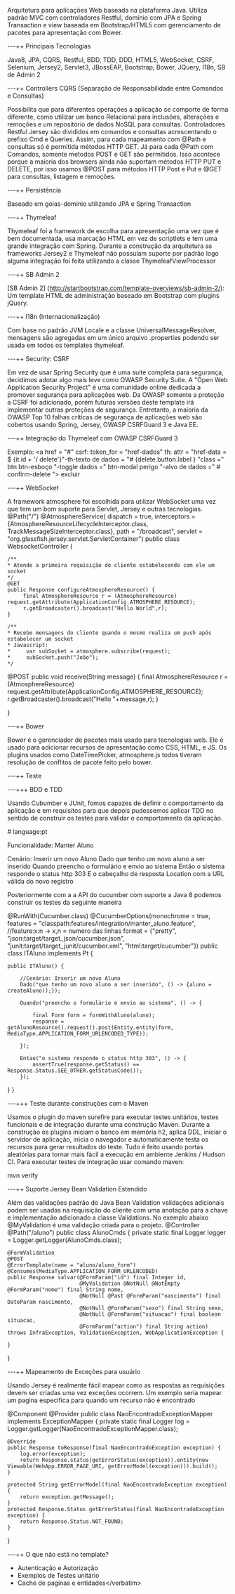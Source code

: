 Arquitetura para aplicações Web baseada na plataforma Java. Utiliza padrão MVC com controladores Restful, domínio com JPA e Spring Transaction e view baseada em Bootstrap/HTML5 com gerenciamento de pacotes para apresentação com Bower.

---++ Principais Tecnologias

Java8, JPA, CQRS, Restful, BDD, TDD, DDD, HTML5, WebSocket, CSRF, Selenium, Jersey2, Servlet3, JBossEAP, Bootstrap, Bower, JQuery, I18n, SB de Admin 2

---++ Controllers CQRS (Separação de Responsabilidade entre Comandos e Consultas)

Possibilita que para diferentes operações a aplicação se comporte de forma diferente, como utilizar um banco Relacional para inclusões, alterações e remoções e um repositório de dados NoSQL para consultas.
 Controladores Restful Jersey são divididos em comandos e consultas acrescentando o prefixo Cmd e Queries. Assim, para cada mapeamento com @Path e consultas só é permitida métodos HTTP GET.
 Já para cada @Path com Comandos, somente metodos POST e GET são permitidos.
 Isso acontece porque a maioria dos browsers ainda não suportam métodos HTTP PUT e DELETE, por isso usamos @POST para métodos HTTP Post e Put e @GET para consultas, listagem e remoções.

---++ Persistência

Baseado em goias-dominio utilizando JPA e Spring Transaction

---++ Thymeleaf

Thymeleaf foi a framework de escolha para apresentação uma vez que é bem documentada, usa marcação HTML em vez de scriptlets e tem uma grande integração com Spring.
Durante a construção da arquitetura as frameworks Jersey2 e Thymeleaf não possuíam suporte por padrão logo alguma integração foi feita utilizando a classe ThymeleafViewProcessor

---++ SB Admin 2

[SB Admin 2] (http://startbootstrap.com/template-overviews/sb-admin-2/): Um template HTML de administração baseado em Bootstrap com plugins jQuery.

---++ I18n (Internacionalização)

Com base no padrão JVM Locale e a classe UniversalMessageResolver, mensagens são agregadas em um único arquivo .properties podendo ser usada em todos os templates thymeleaf.

---++ Security: CSRF

Em vez de usar Spring Security que é uma suíte completa para segurança, decidimos adotar algo mais leve como OWASP Security Suite. A "Open Web Application Security Project" é uma comunidade online dedicada a promover segurança para aplicações web. Da OWASP somente a proteção a CSRF foi adicionado, porém futuras versões deste template irá implementar outras proteções de segurança.
Entretanto, a maioria da OWASP Top 10 falhas críticas de segurança de aplicações web são cobertos usando Spring, Jersey, OWASP CSRFGuard 3 e Java EE.

---++ Integração do Thymeleaf com OWASP CSRFGuard 3

Exemplo:
<verbatim>
    <a href = "#" csrf: token_for = "href-dados" th: attr = "href-data = $ {it.id + '/ delete'}"-th-texto de dados = "# {delete.button.label } "class =" btn btn-esboço "-toggle dados =" btn-modal perigo "-alvo de dados =" # confirm-delete "> excluir </a></verbatim>

---++ WebSocket

A framework atmosphere foi escolhida para utilizar WebSocket uma vez que tem um bom suporte para Servlet, Jersey e outras tecnologias.
<verbatim>
@Path("/")
@AtmosphereService(
        dispatch = true,
        interceptors = {AtmosphereResourceLifecycleInterceptor.class, TrackMessageSizeInterceptor.class},
        path = "/broadcast",
        servlet = "org.glassfish.jersey.servlet.ServletContainer")
public class WebsocketController {

    /**
    * Atende a primeira requisição do cliente estabelecendo com ele um socket
    */
    @GET
    public Response configureAtmosphereResource() {
         final AtmosphereResource r = (AtmosphereResource) request.getAttribute(ApplicationConfig.ATMOSPHERE_RESOURCE);
         r.getBroadcaster().broadcast("Hello World",r);
    }

    /**
    * Recebe mensagens do cliente quando o mesmo realiza um push após estabelecer um socket
    * Javascript: 
    *     var subSocket = atmosphere.subscribe(request);
    *     subSocket.push("João");
    */
   @POST
    public void receive(String message) {
         final AtmosphereResource r = (AtmosphereResource) request.getAttribute(ApplicationConfig.ATMOSPHERE_RESOURCE);
         r.getBroadcaster().broadcast("Hello "+message,r);
    }

}</verbatim>

---++ Bower

Bower é o gerenciador de pacotes mais usado para tecnologias web. Ele é usado para adicionar recursos de apresentação como CSS, HTML, e JS. Os plugins usados como DateTimePicker, atmosphere.js todos tiveram resolução de conflitos de pacote feito pelo bower.

---++ Teste

---+++ BDD e TDD

Usando Cubumber e JUnit, fomos capazes de definir o comportamento da aplicação e em requisitos para que depois pudessemos aplicar TDD no sentido de construir os testes para validar o comportamento da aplicação.

<verbatim>
# language:pt

Funcionalidade: Manter Aluno

  Cenário: Inserir um novo Aluno
    Dado que tenho um novo aluno a ser inserido
    Quando preencho o formulário e envio ao sistema
    Então o sistema responde o status http 303
    E o cabeçalho de resposta Location com a URL válida do novo registro</verbatim>

Posteriormente com a a API do cucumber com suporte a Java 8 podemos construir os testes da seguinte maneira

<verbatim>
@RunWith(Cucumber.class)
@CucumberOptions(monochrome = true,
        features = "classpath:features/integration/manter_aluno.feature", //feature:x:n -> x,n = numero das linhas
        format = {"pretty",
                "json:target/target_json/cucumber.json",
                "junit:target/target_junit/cucumber.xml",
                "html:target/cucumber"})
public class ITAluno implements Pt {

    public ITAluno() {

        //Cenário: Inserir um novo Aluno
        Dado("que tenho um novo aluno a ser inserido", () -> {aluno = createAluno();});

        Quando("preencho o formulário e envio ao sistema", () -> {

            final Form form = formWithAluno(aluno);
            response = getAlunoResource().request().post(Entity.entity(form, MediaType.APPLICATION_FORM_URLENCODED_TYPE));

        });

        Entao("o sistema responde o status http 303", () -> {
            assertTrue(response.getStatus() == Response.Status.SEE_OTHER.getStatusCode());
        });
   }
}</verbatim>

---+++ Teste durante construções com o Maven

Usamos o plugin do maven surefire para executar testes unitários, testes funcionais e de integração durante uma construção Maven.
Durante a construção os plugins iniciam o banco em memória h2, aplica DDL, iniciar o  servidor de aplicação, inicia o navegador e automaticamente testa os recursos para gerar resultados do teste.
Tudo é feito usando portas aleatórias para tornar mais fácil a execução em ambiente Jenkins / Hudson CI.
Para executar testes de integração usar comando maven:

<verbatim>
   mvn verify</verbatim>

---++ Suporte Jersey Bean Validation Estendido

Além das validações padrão do Java Bean Validation validações adicionais podem ser usadas na requisição do cliente com uma anotação para a chave e implementação adicionado a classe Validations. No exemplo abaixo @MyValidation é uma validação criada para o projeto.
<verbatim>
@Controller
@Path("/aluno")
public class AlunoCmds {
    private static final Logger logger = Logger.getLogger(AlunoCmds.class);

    @FormValidation
    @POST
    @ErrorTemplate(name = "aluno/aluno_form")
    @Consumes(MediaType.APPLICATION_FORM_URLENCODED)
    public Response salvar(@FormParam("id") final Integer id,
                           @MyValidation @NotNull @NotEmpty @FormParam("nome") final String nome,
                           @NotNull @Past @FormParam("nascimento") final DateParam nascimento,
                           @NotNull @FormParam("sexo") final String sexo,
                           @NotNull @FormParam("situacao") final boolean situacao,
                           @FormParam("action") final String action) throws InfraException, ValidationException, WebApplicationException {

    }

}</verbatim>

---++ Mapeamento de Exceções para usuário

Usando Jersey é realmente fácil mapear como as respostas as requisições devem ser criadas uma vez exceções ocorrem.
Um exemplo seria mapear um pagina especifica para quando um recurso não é encontrado

<verbatim>
@Component
@Provider
public class NaoEncontradoExceptionMapper implements ExceptionMapper<NaoEncontradoException> {
	private static final Logger log = Logger.getLogger(NaoEncontradoExceptionMapper.class);

	@Override
	public Response toResponse(final NaoEncontradoException exception) {
		log.error(exception);
		return Response.status(getErrorStatus(exception)).entity(new Viewable(WebApp.ERROR_PAGE_URI, getErrorModel(exception))).build();
	}

	protected String getErrorModel(final NaoEncontradoException exception) {
		return exception.getMessage();
	}
	protected Response.Status getErrorStatus(final NaoEncontradoException exception) {
		return Response.Status.NOT_FOUND;
	}

}</verbatim>

---++ O que não está no template?

   * Autenticação e Autorização
   * Exemplos de Testes unitário
   * Cache de paginas e entidades&lt;/verbatim&gt;
